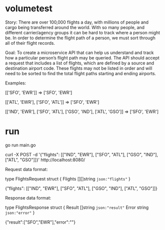 # volumetest

Story: There are over 100,000 flights a day, with millions of people and cargo being transferred around the world. With so many people, and different carrier/agency groups it can be hard to track where a person might be. In order to determine the flight path of a person, we must sort through all of their flight records.

Goal: To create a microservice API that can help us understand and track how a particular person’s flight path may be queried. The API should accept a request that includes a list of flights, which are defined by a source and destination airport code. These flights may not be listed in order and will need to be sorted to find the total flight paths starting and ending airports.

Examples:

[['SFO', 'EWR']]                                                                            => ['SFO', 'EWR']

[['ATL', 'EWR'], ['SFO', 'ATL']]                                                            => ['SFO', 'EWR']

[['IND', 'EWR'], ['SFO', 'ATL'], ['GSO', 'IND'], ['ATL', 'GSO']]                            => ['SFO', 'EWR']


# run

go run main.go

curl -X POST  -d '{"flights": [["IND", "EWR"], ["SFO", "ATL"], ["GSO", "IND"], ["ATL", "GSO"]]}' http://localhost:8080/

Request data format:

type FlightsRequest struct {
    Flights [][]string `json:"flights"`
}

{"flights": [["IND", "EWR"], ["SFO", "ATL"], ["GSO", "IND"], ["ATL", "GSO"]]}

Response data format:

type FlightsResponse struct {
    Result []string `json:"result"`
    Error  string   `json:"error"`
}

{"result":["SFO","EWR"],"error":""}